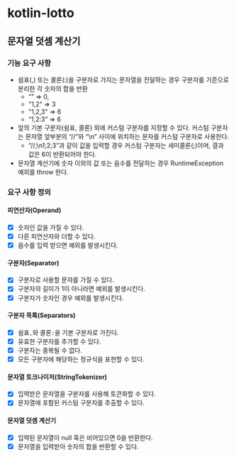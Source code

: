 # kotlin-lotto

## 문자열 덧셈 계산기
### 기능 요구 사항
- 쉼표(,) 또는 콜론(:)을 구분자로 가지는 문자열을 전달하는 경우 구분자를 기준으로 분리한 각 숫자의 합을 반환
  - “” => 0, 
  - "1,2" => 3
  - "1,2,3" => 6
  - “1,2:3” => 6
- 앞의 기본 구분자(쉼표, 콜론) 외에 커스텀 구분자를 지정할 수 있다. 커스텀 구분자는 문자열 앞부분의 “//”와 “\n” 사이에 위치하는 문자를 커스텀 구분자로 사용한다. 
  - “//;\n1;2;3”과 같이 값을 입력할 경우 커스텀 구분자는 세미콜론(;)이며, 결과 값은 6이 반환되어야 한다.
- 문자열 계산기에 숫자 이외의 값 또는 음수를 전달하는 경우 RuntimeException 예외를 throw 한다.
### 요구 사항 정의
#### 피연산자(Operand)
- [x] 숫자인 값을 가질 수 있다.
- [x] 다른 피연산자와 더할 수 있다.
- [x] 음수를 입력 받으면 예외를 발생시킨다.

#### 구분자(Separator)
- [x] 구분자로 사용할 문자를 가질 수 있다.
- [x] 구분자의 길이가 1이 아니라면 예외를 발생시킨다.
- [x] 구분자가 숫자인 경우 예외를 발생시킨다.

#### 구분자 목록(Separators)
- [x] 쉼표`,`와 콜론`:`을 기본 구분자로 가진다.
- [x] 유효한 구분자를 추가할 수 있다.
- [x] 구분자는 중복될 수 없다.
- [x] 모든 구분자에 해당하는 정규식을 표현할 수 있다.

#### 문자열 토크나이저(StringTokenizer)
- [x] 입력받은 문자열을 구분자를 사용해 토큰화할 수 있다.
- [x] 문자열에 포함된 커스텀 구분자를 추출할 수 있다.

#### 문자열 덧셈 계산기
- [x] 입력된 문자열이 null 혹은 비어있으면 0을 반환한다.
- [x] 문자열을 입력받아 숫자의 합을 반환할 수 있다.
